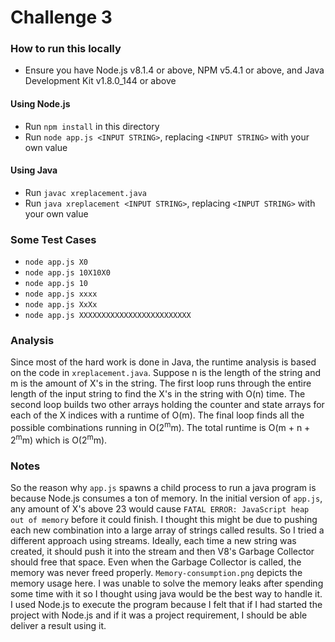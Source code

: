 # Challenge 3

### How to run this locally
* Ensure you have Node.js v8.1.4 or above, NPM v5.4.1 or above, and Java Development Kit v1.8.0_144 or above
#### Using Node.js
* Run `npm install` in this directory
* Run `node app.js <INPUT STRING>`, replacing `<INPUT STRING>` with your own value
#### Using Java
* Run `javac xreplacement.java`
* Run `java xreplacement <INPUT STRING>`, replacing `<INPUT STRING>` with your own value

### Some Test Cases
* `node app.js X0`
* `node app.js 10X10X0`
* `node app.js 10`
* `node app.js xxxx`
* `node app.js XxXx`
* `node app.js XXXXXXXXXXXXXXXXXXXXXXXXX`

### Analysis
Since most of the hard work is done in Java, the runtime analysis is based on the code in `xreplacement.java`. Suppose n is the length of the string and m is the amount of X's in the string. The first loop runs through the entire length of the input string to find the X's in the string with O(n) time. The second loop builds two other arrays holding the counter and state arrays for each of the X indices with a runtime of O(m). The final loop finds all the possible combinations running in O(2<sup>m</sup>m). The total runtime is O(m + n + 2<sup>m</sup>m) which is O(2<sup>m</sup>m).

### Notes
So the reason why `app.js` spawns a child process to run a java program is because Node.js consumes a ton of memory. In the initial version of `app.js`, any amount of X's above 23 would cause `FATAL ERROR: JavaScript heap out of memory` before it could finish. I thought this might be due to pushing each new combination into a large array of strings called results. So I tried a different approach using streams. Ideally, each time a new string was created, it should push it into the stream and then V8's Garbage Collector should free that space. Even when the Garbage Collector is called, the memory was never freed properly. `Memory-consumption.png` depicts the memory usage here. I was unable to solve the memory leaks after spending some time with it so I thought using java would be the best way to handle it. I used Node.js to execute the program because I felt that if I had started the project with Node.js and if it was a project requirement, I should be able deliver a result using it.
